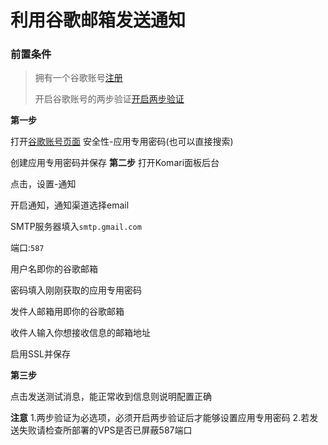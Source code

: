 # 利用谷歌邮箱发送通知
### 前置条件
>拥有一个谷歌账号[注册](https://support.google.com/accounts/answer/27441)
>
>开启谷歌账号的两步验证[开启两步验证](https://support.google.com/accounts/answer/185839)

**第一步**
>
打开[谷歌账号页面](https://myaccount.google.com/)
安全性-应用专用密码(也可以直接搜索)
>
创建应用专用密码并保存
**第二步**
打开Komari面板后台
>
点击，设置-通知
>
开启通知，通知渠道选择email
>
SMTP服务器填入```smtp.gmail.com```
>
端口:```587```
>
用户名即你的谷歌邮箱
>
密码填入刚刚获取的应用专用密码
>
发件人邮箱用即你的谷歌邮箱
>
收件人输入你想接收信息的邮箱地址
>
启用SSL并保存
>
**第三步**
>
点击发送测试消息，能正常收到信息则说明配置正确
>
**注意**
1.两步验证为必选项，必须开启两步验证后才能够设置应用专用密码
2.若发送失败请检查所部署的VPS是否已屏蔽587端口



